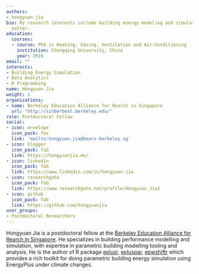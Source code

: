 ```yaml
---
authors:
- hongyuan-jia
bio: My research interests include building energy modeling and simulation
  matter.
education:
  courses:
  - course: PhD in Heating, Gasing, Ventilation and Air-Conditioning
    institution: Chongqing University, China
    year: 2019
email: ""
interests:
- Building Energy Simulation
- Data Analytics
- R Programming
name: Hongyuan Jia
weight: 1
organizations:
- name: Berkeley Education Alliance for Rearch in Singapore
  url: "http://sinberbest.berkeley.edu/"
role: Postdoctoral Fellow
social:
- icon: envelope
  icon_pack: fas
  link: 'mailto:hongyuan.jia@bears-berkeley.sg'
- icon: blogger
  icon_pack: fab
  link: https://hongyuanjia.me/
- icon: linkedin
  icon_pack: fab
  link: https://www.linkedin.com/in/hongyuan-jia
- icon: researchgate
  icon_pack: fab
  link: https://www.researchgate.net/profile/Hongyuan_Jia3
- icon: github
  icon_pack: fab
  link: https://github.com/hongyuanjia
user_groups:
- Postdoctoral Researchers
---
```


Hongyuan Jia is a postdoctoral fellow at the [Berkeley Education Alliance for
Rearch in Singapore](http://sinberbest.berkeley.edu/). He specializes in
building performance modelling and simulation, with expertise in parametric
building modelling tooling and analysis. He is the author of R package
[eplusr](https://hongyuanjia.github.io/eplusr),
[epluspar](hongyuanjia.github.io/epluspar),
[epwshiftr](ideas-lab-nus.github.io/epwshiftr/) which provides a rich toolkit
for doing parametric building energy simulation using EnergyPlus under climate
changes.
